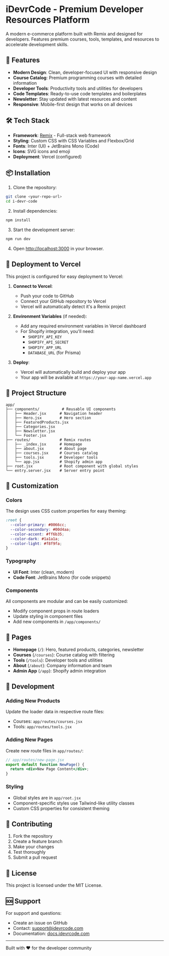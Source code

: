 # iDevrCode - Premium Developer Resources Platform

A modern e-commerce platform built with Remix and designed for developers. Features premium courses, tools, templates, and resources to accelerate development skills.

## 🚀 Features

- **Modern Design**: Clean, developer-focused UI with responsive design
- **Course Catalog**: Premium programming courses with detailed information
- **Developer Tools**: Productivity tools and utilities for developers
- **Code Templates**: Ready-to-use code templates and boilerplates
- **Newsletter**: Stay updated with latest resources and content
- **Responsive**: Mobile-first design that works on all devices

## 🛠️ Tech Stack

- **Framework**: [Remix](https://remix.run) - Full-stack web framework
- **Styling**: Custom CSS with CSS Variables and Flexbox/Grid
- **Fonts**: Inter (UI) + JetBrains Mono (Code)
- **Icons**: SVG icons and emoji
- **Deployment**: Vercel (configured)

## 📦 Installation

1. Clone the repository:
```bash
git clone <your-repo-url>
cd i-devr-code
```

2. Install dependencies:
```bash
npm install
```

3. Start the development server:
```bash
npm run dev
```

4. Open [http://localhost:3000](http://localhost:3000) in your browser.

## 🚀 Deployment to Vercel

This project is configured for easy deployment to Vercel:

1. **Connect to Vercel**:
   - Push your code to GitHub
   - Connect your GitHub repository to Vercel
   - Vercel will automatically detect it's a Remix project

2. **Environment Variables** (if needed):
   - Add any required environment variables in Vercel dashboard
   - For Shopify integration, you'll need:
     - `SHOPIFY_API_KEY`
     - `SHOPIFY_API_SECRET`
     - `SHOPIFY_APP_URL`
     - `DATABASE_URL` (for Prisma)

3. **Deploy**:
   - Vercel will automatically build and deploy your app
   - Your app will be available at `https://your-app-name.vercel.app`

## 📁 Project Structure

```
app/
├── components/          # Reusable UI components
│   ├── Header.jsx      # Navigation header
│   ├── Hero.jsx        # Hero section
│   ├── FeaturedProducts.jsx
│   ├── Categories.jsx
│   ├── Newsletter.jsx
│   └── Footer.jsx
├── routes/             # Remix routes
│   ├── _index.jsx      # Homepage
│   ├── about.jsx       # About page
│   ├── courses.jsx     # Courses catalog
│   ├── tools.jsx       # Developer tools
│   └── app.jsx         # Shopify admin app
├── root.jsx            # Root component with global styles
└── entry.server.jsx    # Server entry point
```

## 🎨 Customization

### Colors
The design uses CSS custom properties for easy theming:

```css
:root {
  --color-primary: #0066cc;
  --color-secondary: #00d4aa;
  --color-accent: #ff6b35;
  --color-dark: #1a1a1a;
  --color-light: #f8f9fa;
}
```

### Typography
- **UI Font**: Inter (clean, modern)
- **Code Font**: JetBrains Mono (for code snippets)

### Components
All components are modular and can be easily customized:
- Modify component props in route loaders
- Update styling in component files
- Add new components in `/app/components/`

## 📱 Pages

- **Homepage** (`/`): Hero, featured products, categories, newsletter
- **Courses** (`/courses`): Course catalog with filtering
- **Tools** (`/tools`): Developer tools and utilities
- **About** (`/about`): Company information and team
- **Admin App** (`/app`): Shopify admin integration

## 🔧 Development

### Adding New Products
Update the loader data in respective route files:
- Courses: `app/routes/courses.jsx`
- Tools: `app/routes/tools.jsx`

### Adding New Pages
Create new route files in `app/routes/`:
```jsx
// app/routes/new-page.jsx
export default function NewPage() {
  return <div>New Page Content</div>;
}
```

### Styling
- Global styles are in `app/root.jsx`
- Component-specific styles use Tailwind-like utility classes
- Custom CSS properties for consistent theming

## 🤝 Contributing

1. Fork the repository
2. Create a feature branch
3. Make your changes
4. Test thoroughly
5. Submit a pull request

## 📄 License

This project is licensed under the MIT License.

## 🆘 Support

For support and questions:
- Create an issue on GitHub
- Contact: support@idevrcode.com
- Documentation: [docs.idevrcode.com](https://docs.idevrcode.com)

---

Built with ❤️ for the developer community